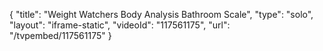 {
    "title": "Weight Watchers Body Analysis Bathroom Scale",
    "type": "solo",
    "layout": "iframe-static",
    "videoId": "117561175",
    "url": "\/tvpembed\/117561175"
}